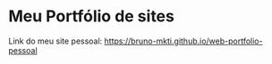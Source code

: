 # Meu Portfólio de sites
Link do meu site pessoal: https://bruno-mkti.github.io/web-portfolio-pessoal
